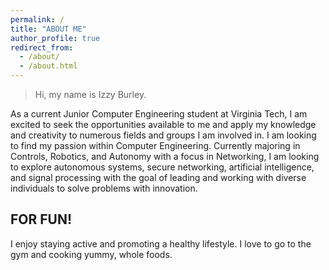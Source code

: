 ```yaml
---
permalink: /
title: "ABOUT ME"
author_profile: true
redirect_from: 
  - /about/
  - /about.html
---
```


> Hi, my name is Izzy Burley.

As a current Junior Computer Engineering student at Virginia Tech, I am excited to seek the opportunities available to me and apply my knowledge and creativity to numerous fields and groups I am involved in. 
I am looking to find my passion within Computer Engineering. 
Currently majoring in Controls, Robotics, and Autonomy with a focus in Networking, I am looking to explore autonomous systems, secure networking, artificial intelligence, and signal processing with the goal of leading and working with diverse individuals to solve problems with innovation.

## FOR FUN!
I enjoy staying active and promoting a healthy lifestyle. I love to go to the gym and cooking yummy, whole foods. 




































